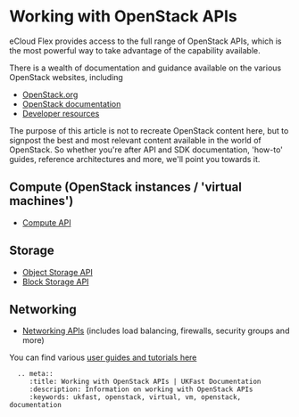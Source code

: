 # Working with OpenStack APIs

eCloud Flex provides access to the full range of OpenStack APIs, which is the most powerful way to take advantage of the capability available.  

There is a wealth of documentation and guidance available on the various OpenStack websites, including

* [OpenStack.org](https://openstack.org)
* [OpenStack documentation](https://docs.openstack.org/)
* [Developer resources](https://developer.openstack.org/)

The purpose of this article is not to recreate OpenStack content here, but to signpost the best and most relevant content available in the world of OpenStack.  So whether you're after API and SDK documentation, 'how-to' guides, reference architectures and more, we'll point you towards it.

## Compute (OpenStack instances / 'virtual machines')

* [Compute API](https://developer.openstack.org/api-ref/compute/)

## Storage

* [Object Storage API](https://developer.openstack.org/api-ref/object-storage/)
* [Block Storage API](https://developer.openstack.org/api-ref/block-storage/v3/index.html)

## Networking

* [Networking APIs](https://developer.openstack.org/api-ref/networking/) (includes load balancing, firewalls, security groups and more)

You can find various [user guides and tutorials here](https://docs.openstack.org/index.html#user-guides)

```eval_rst
  .. meta::
     :title: Working with OpenStack APIs | UKFast Documentation
     :description: Information on working with OpenStack APIs
     :keywords: ukfast, openstack, virtual, vm, openstack, documentation
